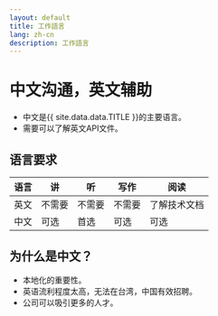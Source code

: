 ```yaml
---
layout: default
title: 工作語言
lang: zh-cn
description: 工作語言
---
```




# 中文沟通，英文辅助

* 中文是{{ site.data.data.TITLE }}的主要语言。
* 需要可以了解英文API文件。

## 语言要求

|语言|讲|听|写作|阅读|
| --- | --- | --- | --- | --- |
|英文 | 不需要 | 不需要 | 不需要 | 了解技术文档|
|中文|可选|首选|可选|可选|

## 为什么是中文？

* 本地化的重要性。
* 英语流利程度太高，无法在台湾，中国有效招聘。
* 公司可以吸引更多的人才。

<br>

